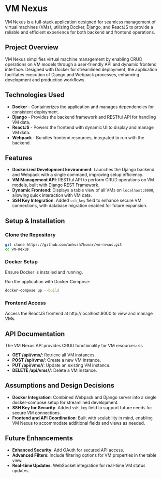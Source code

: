 # VM Nexus

VM Nexus is a full-stack application designed for seamless management of virtual machines (VMs), utilizing Docker, Django, and ReactJS to provide a reliable and efficient experience for both backend and frontend operations.

## Project Overview

VM Nexus simplifies virtual machine management by enabling CRUD operations on VM models through a user-friendly API and dynamic frontend interface. Designed with Docker for streamlined deployment, the application facilitates execution of Django and Webpack processes, enhancing development and production workflows.

## Technologies Used
 
- **Docker** - Containerizes the application and manages dependencies for consistent deployment.
- **Django** - Provides the backend framework and RESTful API for handling VM data.
- **ReactJS** - Powers the frontend with dynamic UI to display and manage VM data.
- **Webpack** - Bundles frontend resources, integrated to run with the backend.
 
## Features

- **Dockerized Development Environment**: Launches the Django backend and Webpack with a single command, improving setup efficiency.
- **VM Management API**: RESTful API to perform CRUD operations on VM models, built with Django REST Framework.
- **Dynamic Frontend**: Displays a table view of all VMs on `localhost:8000`, allowing quick interaction with VM data.
- **SSH Key Integration**: Added `ssh_key` field to enhance secure VM connections, with database migration enabled for future expansion.

## Setup & Installation

### Clone the Repository

```bash
git clone https://github.com/ankush7kumar/vm-nexus.git
cd vm-nexus
```

### Docker Setup

Ensure Docker is installed and running.

Run the application with Docker Compose:

```bash
docker-compose up --build
```

### Frontend Access

Access the ReactJS frontend at http://localhost:8000 to view and manage VMs.

## API Documentation

The VM Nexus API provides CRUD functionality for VM resources:
ss
- **GET /api/vms/**: Retrieve all VM instances.
- **POST /api/vms/**: Create a new VM instance.
- **PUT /api/vms/<id>/**: Update an existing VM instance.
- **DELETE /api/vms/<id>/**: Delete a VM instance.

## Assumptions and Design Decisions

- **Docker Integration**: Combined Webpack and Django server into a single docker-compose setup for streamlined development.
- **SSH Key for Security**: Added `ssh_key` field to support future needs for secure VM connections.
- **Frontend and API Coordination**: Built with scalability in mind, enabling VM Nexus to accommodate additional fields and views as needed.

## Future Enhancements

- **Enhanced Security**: Add OAuth for secured API access.
- **Advanced Filters**: Include filtering options for VM properties in the table view.
- **Real-time Updates**: WebSocket integration for real-time VM status updates.
